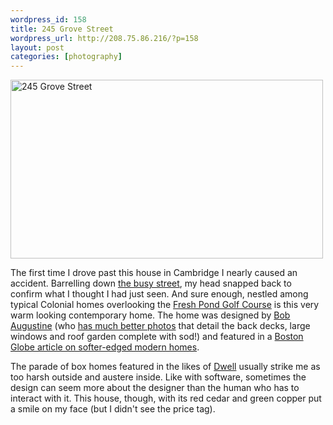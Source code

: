 ```yaml
--- 
wordpress_id: 158
title: 245 Grove Street
wordpress_url: http://208.75.86.216/?p=158
layout: post
categories: [photography]
---
```

<div class="flickr-frame"><a href="http://www.flickr.com/photos/downtree/436970821/" title="245 Grove Street"><img src="http://farm1.static.flickr.com/149/436970821_1108299933.jpg" class="flickr-photo" width="500" height="286" alt="245 Grove Street"/></a>
</div>

The first time I drove past this house in Cambridge I nearly caused an accident. Barrelling down <a href="http://maps.google.com/?ie=UTF8&z=17&ll=42.385438,-71.159627&spn=0.004747,0.008025&om=1">the busy street</a>, my head snapped back to confirm what I thought I had just seen. And sure enough, nestled among typical Colonial homes overlooking the <a href="http://www.freshpondgolf.com">Fresh Pond Golf Course</a> is this very warm looking contemporary home. The home was designed by <a href="http://web.mac.com/bobaugustine/">Bob Augustine</a> (who <a href="http://web.mac.com/bobaugustine/iWeb/Site/Cambridge.html">has much better photos</a> that detail the back decks, large windows and roof garden complete with sod!) and featured in a <a href="http://www.boston.com/realestate/news/articles/2006/04/23/modern_love/">Boston Globe article on softer-edged modern homes</a>.

The parade of box homes featured in the likes of <a href="http://www.dwell.com">Dwell</a> usually strike me as too harsh outside and austere inside. Like with software, sometimes the design can seem more about the designer than the human who has to interact with it. This house, though, with its red cedar and green copper put a smile on my face (but I didn't see the price tag).


